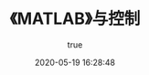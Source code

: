 ---
pageComponent:
  name: Catalogue
  data:
    path: 《MATLAB》与控制
    imgUrl: https://raw.githubusercontent.com/github/explore/80688e429a7d4ef2fca1e82350fe8e3517d3494d/topics/matlab/matlab.png
    description: MATLAB学习笔记，仅记录笔者所学所得。
title: 《MATLAB》与控制
date: 2020-05-19 16:28:48
permalink: /note/matlab
article: false
comment: false
editLink: false
author:
  name: Sirius0v0
  link: https://github.com/Sirius0v0
---